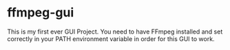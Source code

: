 # ffmpeg-gui
This is my first ever GUI Project.
You need to have FFmpeg installed and set correctly in your PATH environment variable in order for this GUI to work.
